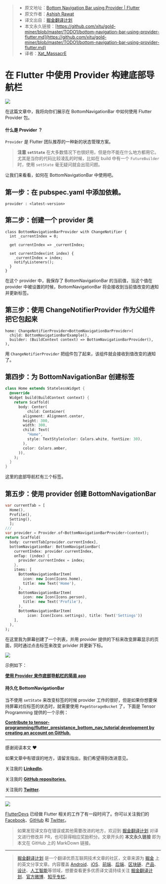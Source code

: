 > * 原文地址：[Bottom Navigation Bar using Provider | Flutter](https://medium.com/flutterdevs/bottom-navigation-bar-using-provider-flutter-8b607beb2e5a)
> * 原文作者：[Ashish Rawat](https://medium.com/@ashishrawat2911)
> * 译文出自：[掘金翻译计划](https://github.com/xitu/gold-miner)
> * 本文永久链接：[https://github.com/xitu/gold-miner/blob/master/TODO1/bottom-navigation-bar-using-provider-flutter.md](https://github.com/xitu/gold-miner/blob/master/TODO1/bottom-navigation-bar-using-provider-flutter.md)
> * 译者：[Xat_MassacrE](https://github.com/XatMassacrE)

# 在 Flutter 中使用 Provider 构建底部导航栏

![](https://cdn-images-1.medium.com/max/3840/1*kQVKvFSFhWpRPBPVBFNPfg.png)

在这篇文章中，我将向你们展示在 BottomNavigationBar 中如何使用 Flutter Provider 包。

#### 什么是 Provider ？

`Provider` 是 Flutter 团队推荐的一种新的状态管理方案。

> **注意** **`setState`** 在大多数情况下也很好用，但是你不能在什么地方都用它。
尤其是当你的代码比较凌乱的时候，比如在 build 中有一个 `FutureBuilder` 时，使用 `setState` 毫无疑问就会出现问题。

让我们来看看，如何在 BottomNavigationBar 中使用吧。

## 第一步：在 pubspec.yaml 中添加依赖。

```
provider : <latest-version>
```

## 第二步：创建一个 provider 类

```
class BottomNavigationBarProvider with ChangeNotifier {
  int _currentIndex = 0;

  get currentIndex => _currentIndex;

  set currentIndex(int index) {
    _currentIndex = index;
    notifyListeners();
  }
}
```

在这个 provider 中，我保存了 BottomNavigationBar 的当前值，当这个值在 provider 中被设置的时候，BottomNavigationBar 将会接收到当前值改变的通知并更新标签。

## 第三步：使用 ChangeNotifierProvider 作为父组件把它包起来

```
home: ChangeNotifierProvider<BottomNavigationBarProvider>(
  child: BottomNavigationBarExample(),
  builder: (BuildContext context) => BottomNavigationBarProvider(),
),
```

用 `ChangeNotifierProvider` 把组件包了起来，该组件就会接收到值改变的通知了。

## 第四步：为 BottomNavigationBar 创建标签

```Dart
class Home extends StatelessWidget {
  @override
  Widget build(BuildContext context) {
    return Scaffold(
      body: Center(
          child: Container(
        alignment: Alignment.center,
        height: 300,
        width: 300,
        child: Text(
          "Home",
          style: TextStyle(color: Colors.white, fontSize: 30),
        ),
        color: Colors.amber,
      )),
    );
  }
}
```

这里的底部导航栏有三个标签。

## 第五步：使用 provider 创建 BottomNavigationBar

```Dart
var currentTab = [
  Home(),
  Profile(),
  Setting(),
  ];
///
var provider = Provider.of<BottomNavigationBarProvider>(context);
return Scaffold(
  body: currentTab[provider.currentIndex],
  bottomNavigationBar: BottomNavigationBar(
    currentIndex: provider.currentIndex,
    onTap: (index) {
      provider.currentIndex = index;
    },
    items: [
      BottomNavigationBarItem(
        icon: new Icon(Icons.home),
        title: new Text('Home'),
      ),
      BottomNavigationBarItem(
        icon: new Icon(Icons.person),
        title: new Text('Profile'),
      ),
      BottomNavigationBarItem(
          icon: Icon(Icons.settings), title: Text('Settings'))
    ],
  ),
);
```

在这里我为屏幕创建了一个列表，并用 provider 提供的下标来改变屏幕显示的页面，同时通过点击标签来改变 privider 并更新下标。

![](https://cdn-images-1.medium.com/max/2000/1*sdr1LXWBXsCS1xdHUG98jg.gif)

示例如下：

[**使用 Provider 来作底部导航栏的简易 app**](https://github.com/flutter-devs/Flutter-BottomBarProvider)

#### 持久化 BottomNavigationBar

当不使用 `setState` 来改变标签的时候 provider 工作的很好，但是如果你想要保持屏幕对应标签的状态时，就需要使用 `PageStorageBucket` 了，下面是 Tensor Programming 提供的一个示例：

[**Contribute to tensor-programming/flutter_presistance_bottom_nav_tutorial development by creating an account on GitHub.**](https://github.com/tensor-programming/flutter_presistance_bottom_nav_tutorial/blob/master/lib/main.dart)

---

感谢阅读本文 ❤

如果文章中有错误的地方，请留言指出，我们希望得到改进意见。

关注我的 **[LinkedIn](https://www.linkedin.com/in/ashishrawat2911/).**

关注我的 [**GitHub repositories.**](http://github.com/flutter-devs)

关注我的 **[Twitter](https://www.twitter.com/ashishrawat2911/).**

---

![](https://cdn-images-1.medium.com/max/NaN/1*4pFzXhqqLddZhL_FY-LhtA.png)

[FlutterDevs](http://flutterdevs.com/) 已经做 Flutter 相关的工作了有一段时间了。你可以关注我们的 [Facebook](https://facebook.com/flutterdevs)、[GitHub](https://github.com/flutter-devs) 和 [Twitter](https://twitter.com/TheFlutterDevs)。

> 如果发现译文存在错误或其他需要改进的地方，欢迎到 [掘金翻译计划](https://github.com/xitu/gold-miner) 对译文进行修改并 PR，也可获得相应奖励积分。文章开头的 **本文永久链接** 即为本文在 GitHub 上的 MarkDown 链接。

---

> [掘金翻译计划](https://github.com/xitu/gold-miner) 是一个翻译优质互联网技术文章的社区，文章来源为 [掘金](https://juejin.im) 上的英文分享文章。内容覆盖 [Android](https://github.com/xitu/gold-miner#android)、[iOS](https://github.com/xitu/gold-miner#ios)、[前端](https://github.com/xitu/gold-miner#前端)、[后端](https://github.com/xitu/gold-miner#后端)、[区块链](https://github.com/xitu/gold-miner#区块链)、[产品](https://github.com/xitu/gold-miner#产品)、[设计](https://github.com/xitu/gold-miner#设计)、[人工智能](https://github.com/xitu/gold-miner#人工智能)等领域，想要查看更多优质译文请持续关注 [掘金翻译计划](https://github.com/xitu/gold-miner)、[官方微博](http://weibo.com/juejinfanyi)、[知乎专栏](https://zhuanlan.zhihu.com/juejinfanyi)。
